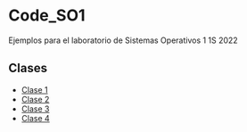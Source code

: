 # Code_SO1
Ejemplos para el laboratorio de Sistemas Operativos 1 1S 2022

## Clases
- [ Clase 1 ](https://github.com/racarlosdavid/Code_SO1/tree/Clase_1)
- [ Clase 2 ](https://github.com/racarlosdavid/Code_SO1/tree/Clase_2)
- [ Clase 3 ](https://github.com/racarlosdavid/Code_SO1/tree/Clase_3)
- [ Clase 4 ](https://github.com/racarlosdavid/Code_SO1/tree/Clase_4)

